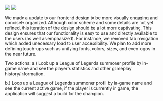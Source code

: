 ![](https://i.imgur.com/AXCFY3I.jpg)
![](https://i.imgur.com/LI5Eat8.jpg)

We made a update to our frontend design to be more visually engaging and concisely organized. Although color scheme and some details are not yet refined, this iteration of the design should be a lot more captivating.
This design ensures that our functionality is easy to use and directly available to the users (as well as emphasized). For instance, we removed tab navigation which added unecessary load to user accessibility.
We plan to add more defining touch-ups such as unifying fonts, colors, sizes, and even logos in the near future.

Two actions:
a.) Look up a League of Legends summoner profile by in-game name and see the player's statistics and other gameplay history/information.

b.) Loop up a League of Legends summoner profil by in-game name and see the current active game, if the player is currently in game, the application will suggest a build for the champion.
